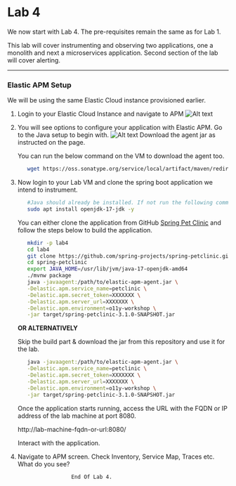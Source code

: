 # Lab 4

We now start with Lab 4. The pre-requisites remain the same as for Lab 1.

This lab will cover instrumenting and observing two applications, one a monolith and next a microservices application. Second section of the lab will cover alerting.

---
### Elastic APM Setup

We will be using the same Elastic Cloud instance provisioned earlier.


1. Login to your Elastic Cloud Instance and navigate to APM
   ![Alt text](../assets/image-24.png) 

2. You will see options to configure your application with Elastic APM. Go to the Java setup to begin with.
   ![Alt text](../assets/image-25.png)
   Download the agent jar as instructed on the page.
   
   You can run the below command on the VM to download the agent too.
   ```bash
      wget https://oss.sonatype.org/service/local/artifact/maven/redirect?r=releases\&g=co.elastic.apm\&a=elastic-apm-agent\&v=LATEST -O elastic-apm-agent.jar
   ```
3. Now login to your Lab VM and clone the spring boot application we intend to instrument.
   
   ```bash
      #Java should already be installed. If not run the following command.
      sudo apt install openjdk-17-jdk -y
   ```
   You can either clone the application from GitHub [Spring Pet Clinic](https://github.com/spring-projects/spring-petclinic) and follow the steps below to build the application. 

   ```bash
      mkdir -p lab4
      cd lab4
      git clone https://github.com/spring-projects/spring-petclinic.git
      cd spring-petclinic
      export JAVA_HOME=/usr/lib/jvm/java-17-openjdk-amd64
      ./mvnw package
      java -javaagent:/path/to/elastic-apm-agent.jar \
      -Delastic.apm.service_name=petclinic \
      -Delastic.apm.secret_token=XXXXXXX \
      -Delastic.apm.server_url=XXXXXXX \
      -Delastic.apm.environment=o11y-workshop \
      -jar target/spring-petclinic-3.1.0-SNAPSHOT.jar
   ```   
   __OR ALTERNATIVELY__

   Skip the build part & download the jar from this repository and use it for the lab.
   
   ```bash
      java -javaagent:/path/to/elastic-apm-agent.jar \
      -Delastic.apm.service_name=petclinic \
      -Delastic.apm.secret_token=XXXXXXX \
      -Delastic.apm.server_url=XXXXXXX \
      -Delastic.apm.environment=o11y-workshop \
      -jar target/spring-petclinic-3.1.0-SNAPSHOT.jar
   ```
   
   Once the application starts running, access the URL with the FQDN or IP address of the lab machine at port 8080.

   http://lab-machine-fqdn-or-url:8080/

   Interact with the application. 

4. Navigate to APM screen. Check Inventory, Service Map, Traces etc. 
   What do you see? 



                        End Of Lab 4.


